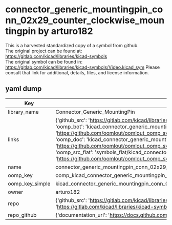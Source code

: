 # connector_generic_mountingpin_conn_02x29_counter_clockwise_mountingpin by arturo182  
This is a harvested standardized copy of a symbol from github.  
The original project can be found at:  
https://gitlab.com/kicad/libraries/kicad-symbols  
The original symbol can be found in:
https://gitlab.com/kicad/libraries/kicad-symbols/Video.kicad_sym
Please consult that link for additional, details, files, and license information.  
## yaml dump  
| Key | Value |  
| --- | --- |  
| library_name | Connector_Generic_MountingPin |  
| links | {'github_src': 'https://gitlab.com/kicad/libraries/kicad-symbols/Video.kicad_sym', 'github_src_repo': 'https://gitlab.com/kicad/libraries/kicad-symbols', 'oomp_bot': 'kicad_connector_generic_mountingpin_conn_02x29_counter_clockwise_mountingpin/working', 'oomp_bot_github': 'https://github.com/oomlout/oomlout_oomp_symbol_bot/tree/main/kicad_connector_generic_mountingpin_conn_02x29_counter_clockwise_mountingpin/working', 'oomp_doc': 'kicad_connector_generic_mountingpin_conn_02x29_counter_clockwise_mountingpin/working', 'oomp_doc_github': 'https://github.com/oomlout/oomlout_oomp_symbol_doc/tree/main/kicad_connector_generic_mountingpin_conn_02x29_counter_clockwise_mountingpin/working', 'oomp_src_flat': 'symbols_flat/kicad_connector_generic_mountingpin_conn_02x29_counter_clockwise_mountingpin/working', 'oomp_src_flat_github': 'https://github.com/oomlout/oomlout_oomp_symbol_src/tree/main/kicad_connector_generic_mountingpin_conn_02x29_counter_clockwise_mountingpin/working'} |  
| name | connector_generic_mountingpin_conn_02x29_counter_clockwise_mountingpin |  
| oomp_key | oomp_kicad_connector_generic_mountingpin_conn_02x29_counter_clockwise_mountingpin |  
| oomp_key_simple | kicad_connector_generic_mountingpin_conn_02x29_counter_clockwise_mountingpin |  
| owner | arturo182 |  
| repo | {'github_src': 'https://gitlab.com/kicad/libraries/kicad-symbols/Video.kicad_sym', 'name': 'libraries/kicad-symbols', 'owner': 'kicad', 'url': 'https://gitlab.com/kicad/libraries/kicad-symbols'} |  
| repo_github | {'documentation_url': 'https://docs.github.com/rest/repos/repos#get-a-repository', 'message': 'Not Found'} |  

